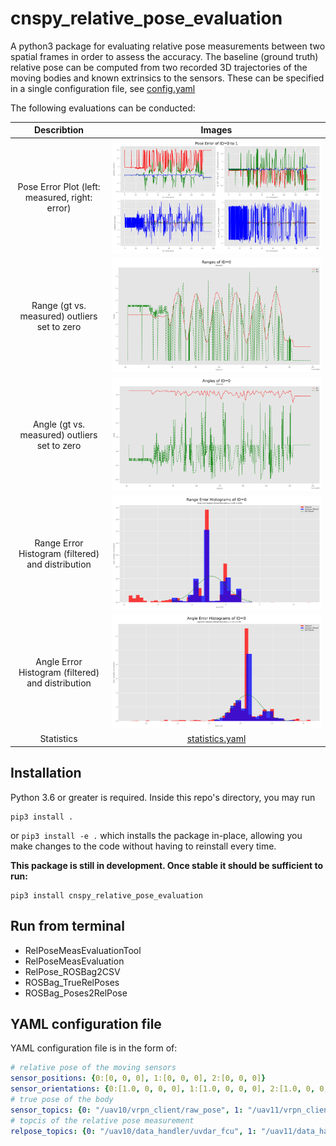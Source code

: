 # cnspy_relative_pose_evaluation

A python3 package for evaluating relative pose measurements between two spatial frames in order to assess the accuracy.
The baseline (ground truth) relative pose can be computed from two recorded 3D trajectories of the moving bodies and known extrinsics to the sensors.
These can be specified in a single configuration file, see [config.yaml](./test/sample_data/config.yaml)


The following evaluations can be conducted:

| Describtion    | Images |
|:---------:|:---:|
| Pose Error Plot (left: measured, right: error) | ![](./doc/img/Pose_Errors_ID0_to_1.png) |
| Range (gt vs. measured) outliers set to zero      | ![](./doc/img/Ranges_ID0.png) |
| Angle (gt vs. measured) outliers set to zero      | ![](./doc/img/Angle_ID0.png) |
| Range Error Histogram (filtered) and distribution | ![](./doc/img/Range_Error_Histograms_ID0.png) |
| Angle Error Histogram (filtered) and distribution | ![](./doc/img/Angle_Error_Histograms_ID0.png) |
| Statistics | [statistics.yaml](./doc/statistics.yaml) |


## Installation

Python 3.6 or greater is required. Inside this repo's directory, you may run
```
pip3 install .
```
or
``
pip3 install -e .
``
which installs the package in-place, allowing you make changes to the code without having to reinstall every time.

**This package is still in development. Once stable it should be sufficient to run:**
```commandline
pip3 install cnspy_relative_pose_evaluation
```
## Run from terminal

* RelPoseMeasEvaluationTool 
* RelPoseMeasEvaluation
* RelPose_ROSBag2CSV
* ROSBag_TrueRelPoses
* ROSBag_Poses2RelPose

## YAML configuration file

YAML configuration file is in the form of:
```yaml
# relative pose of the moving sensors
sensor_positions: {0:[0, 0, 0], 1:[0, 0, 0], 2:[0, 0, 0]}
sensor_orientations: {0:[1.0, 0, 0, 0], 1:[1.0, 0, 0, 0], 2:[1.0, 0, 0, 0]}
# true pose of the body
sensor_topics: {0: "/uav10/vrpn_client/raw_pose", 1: "/uav11/vrpn_client/raw_pose", 2: "/uav12/vrpn_client/raw_pose"}
# topcis of the relative pose measurement
relpose_topics: {0: "/uav10/data_handler/uvdar_fcu", 1: "/uav11/data_handler/uvdar_fcu", 2: "/uav12/data_handler/uvdar_fcu"}

```
